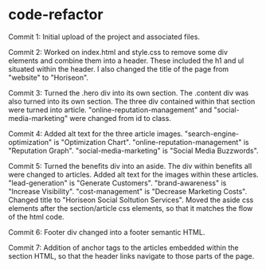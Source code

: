 # code-refactor

Commit 1:
Initial upload of the project and associated files.

Commit 2:
Worked on index.html and style.css to remove some div elements and combine them into a header. These included the h1 and ul situated within the header. I also changed the title of the page from "website" to "Horiseon".

Commit 3: 
Turned the .hero div into its own section. The .content div was also turned into its own section. The three div contained within that section were turned into article. "online-reputation-management" and "social-media-marketing" were changed from id to class.

Commit 4:
Added alt text for the three article images. "search-engine-optimization" is "Optimization Chart". "online-reputation-management" is "Reputation Graph". "social-media-marketing" is "Social Media Buzzwords".

Commit 5:
Turned the benefits div into an aside. The div within benefits all were changed to articles. Added alt text for the images within these articles. "lead-generation" is "Generate Customers". "brand-awareness" is "Increase Visibility". "cost-management" is "Decrease Marketing Costs". Changed title to "Horiseon Social Soltution Services". Moved the aside css elements after the section/article css elements, so that it matches the flow of the html code.

Commit 6:
Footer div changed into a footer semantic HTML.

Commit 7:
Addition of anchor tags to the articles embedded within the section HTML, so that the header links navigate to those parts of the page.